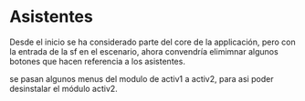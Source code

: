 # Asistentes

Desde el inicio se ha considerado parte del core de la applicación, pero con la entrada de la sf en el escenario, ahora
convendría elimimnar algunos botones que hacen referencia a los asistentes.

se pasan algunos menus del modulo de activ1 a activ2, para asi poder desinstalar el módulo activ2.